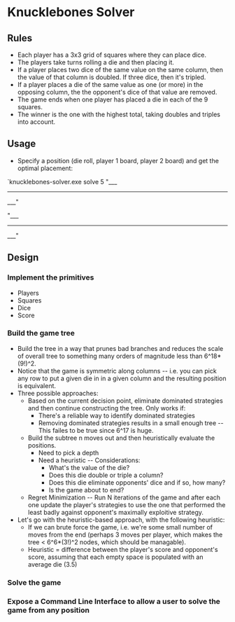# Knucklebones Solver

## Rules

* Each player has a 3x3 grid of squares where they can place dice.  
* The players take turns rolling a die and then placing it.
* If a player places two dice of the same value on the same column, then the value of that column is doubled.  If three dice, then it's tripled.
* If a player places a die of the same value as one (or more) in the opposing column, the the opponent's dice of that value are removed.
* The game ends when one player has placed a die in each of the 9 squares.
* The winner is the one with the highest total, taking doubles and triples into account.

## Usage

* Specify a position (die roll, player 1 board, player 2 board) and get the optimal placement:

`knucklebones-solver.exe solve 5 "___
___
___"

"___
___
___"

## Design

### Implement the primitives
* Players
* Squares
* Dice
* Score

### Build the game tree

* Build the tree in a way that prunes bad branches and reduces the scale of overall tree to something many orders of magnitude less than 6^18*(9!)^2.  
* Notice that the game is symmetric along columns -- i.e. you can pick any row to put a given die in in a given column and the resulting position is equivalent.
* Three possible approaches:
    * Based on the current decision point, eliminate dominated strategies and then continue constructing the tree.  Only works if:
        * There's a reliable way to identify dominated strategies
        * Removing dominated strategies results in a small enough tree -- This failes to be true since 6^17 is huge.  
    * Build the subtree n moves out and then heuristically evaluate the positions.  
        * Need to pick a depth
        * Need a heuristic -- Considerations:
            * What's the value of the die?
            * Does this die double or triple a column?
            * Does this die eliminate opponents' dice and if so, how many?
            * Is the game about to end?
    * Regret Minimization -- Run N iterations of the game and after each one update the player's strategies to use the one that performed the least badly against opponent's maximally exploitive strategy.    
* Let's go with the heuristic-based approach, with the following heuristic:
    * If we can brute force the game, i.e. we're some small number of moves from the end (perhaps 3 moves per player, which makes the tree < 6^6*(3!)^2 nodes, which should be managable).
    * Heuristic = difference between the player's score and opponent's score, assuming that each empty space is populated with an average die (3.5)

### Solve the game

### Expose a Command Line Interface to allow a user to solve the game from any position

